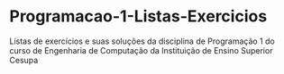 # Programacao-1-Listas-Exercicios
Listas de exercícios e suas soluções da disciplina de Programação 1 do curso de Engenharia de Computação da Instituição de Ensino Superior Cesupa
